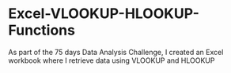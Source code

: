 # Excel-VLOOKUP-HLOOKUP-Functions

As part of the 75 days Data Analysis Challenge, I created an Excel workbook where I  retrieve data using VLOOKUP and HLOOKUP
